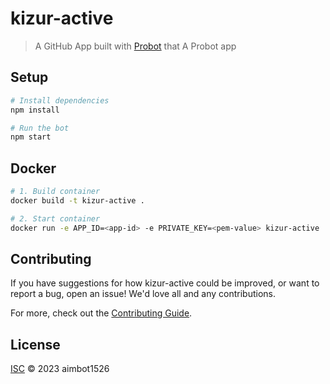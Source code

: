 # kizur-active

> A GitHub App built with [Probot](https://github.com/probot/probot) that A Probot app

## Setup

```sh
# Install dependencies
npm install

# Run the bot
npm start
```

## Docker

```sh
# 1. Build container
docker build -t kizur-active .

# 2. Start container
docker run -e APP_ID=<app-id> -e PRIVATE_KEY=<pem-value> kizur-active
```

## Contributing

If you have suggestions for how kizur-active could be improved, or want to report a bug, open an issue! We'd love all and any contributions.

For more, check out the [Contributing Guide](CONTRIBUTING.md).

## License

[ISC](LICENSE) © 2023 aimbot1526
